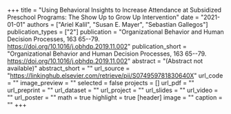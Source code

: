 +++
title = "Using Behavioral Insights to Increase Attendance at Subsidized Preschool Programs: The Show Up to Grow Up Intervention"
date = "2021-01-01"
authors = ["Ariel Kalil", "Susan E. Mayer", "Sebastian Gallegos"]
publication_types = ["2"]
publication = "Organizational Behavior and Human Decision Processes, 163 65--79. https://doi.org/10.1016/j.obhdp.2019.11.002"
publication_short = "Organizational Behavior and Human Decision Processes, 163 65--79. https://doi.org/10.1016/j.obhdp.2019.11.002"
abstract = "(Abstract not available)"
abstract_short = ""
url_source = "https://linkinghub.elsevier.com/retrieve/pii/S074959781830640X"
url_code = ""
image_preview = ""
selected = false
projects = []
url_pdf = ""
url_preprint = ""
url_dataset = ""
url_project = ""
url_slides = ""
url_video = ""
url_poster = ""
math = true
highlight = true
[header]
image = ""
caption = ""
+++
